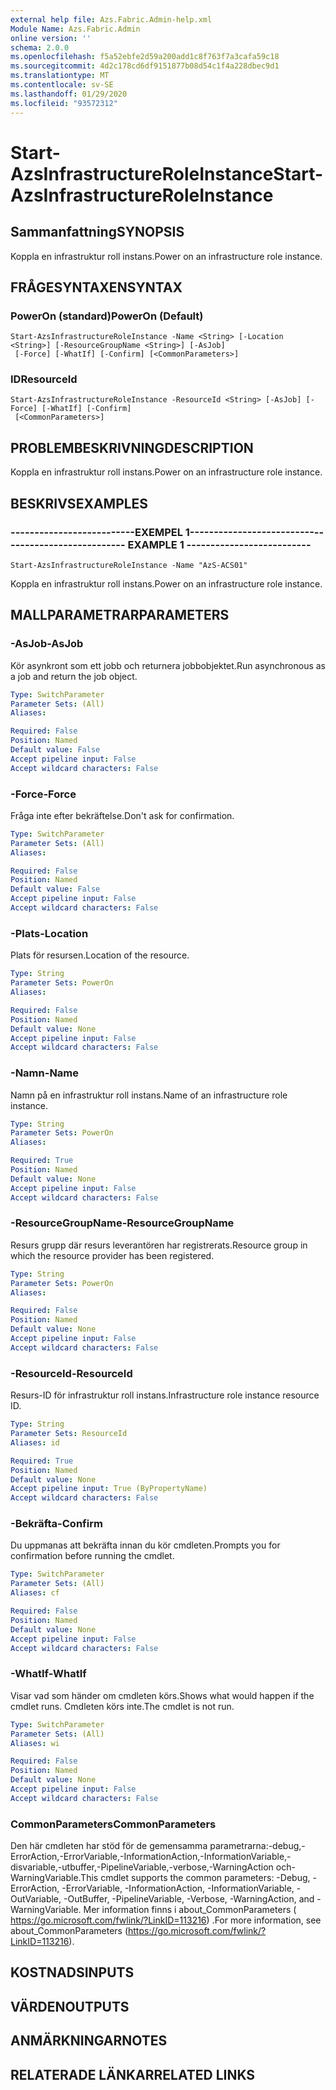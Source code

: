 ```yaml
---
external help file: Azs.Fabric.Admin-help.xml
Module Name: Azs.Fabric.Admin
online version: ''
schema: 2.0.0
ms.openlocfilehash: f5a52ebfe2d59a200add1c8f763f7a3cafa59c18
ms.sourcegitcommit: 4d2c178cd6df9151877b08d54c1f4a228dbec9d1
ms.translationtype: MT
ms.contentlocale: sv-SE
ms.lasthandoff: 01/29/2020
ms.locfileid: "93572312"
---
```

# <span data-ttu-id="97dac-101">Start-AzsInfrastructureRoleInstance</span><span class="sxs-lookup"><span data-stu-id="97dac-101">Start-AzsInfrastructureRoleInstance</span></span>

## <span data-ttu-id="97dac-102">Sammanfattning</span><span class="sxs-lookup"><span data-stu-id="97dac-102">SYNOPSIS</span></span>
<span data-ttu-id="97dac-103">Koppla en infrastruktur roll instans.</span><span class="sxs-lookup"><span data-stu-id="97dac-103">Power on an infrastructure role instance.</span></span>

## <span data-ttu-id="97dac-104">FRÅGESYNTAXEN</span><span class="sxs-lookup"><span data-stu-id="97dac-104">SYNTAX</span></span>

### <span data-ttu-id="97dac-105">PowerOn (standard)</span><span class="sxs-lookup"><span data-stu-id="97dac-105">PowerOn (Default)</span></span>
```
Start-AzsInfrastructureRoleInstance -Name <String> [-Location <String>] [-ResourceGroupName <String>] [-AsJob]
 [-Force] [-WhatIf] [-Confirm] [<CommonParameters>]
```

### <span data-ttu-id="97dac-106">ID</span><span class="sxs-lookup"><span data-stu-id="97dac-106">ResourceId</span></span>
```
Start-AzsInfrastructureRoleInstance -ResourceId <String> [-AsJob] [-Force] [-WhatIf] [-Confirm]
 [<CommonParameters>]
```

## <span data-ttu-id="97dac-107">PROBLEMBESKRIVNING</span><span class="sxs-lookup"><span data-stu-id="97dac-107">DESCRIPTION</span></span>
<span data-ttu-id="97dac-108">Koppla en infrastruktur roll instans.</span><span class="sxs-lookup"><span data-stu-id="97dac-108">Power on an infrastructure role instance.</span></span>

## <span data-ttu-id="97dac-109">BESKRIVS</span><span class="sxs-lookup"><span data-stu-id="97dac-109">EXAMPLES</span></span>

### <span data-ttu-id="97dac-110">--------------------------EXEMPEL 1--------------------------</span><span class="sxs-lookup"><span data-stu-id="97dac-110">-------------------------- EXAMPLE 1 --------------------------</span></span>
```
Start-AzsInfrastructureRoleInstance -Name "AzS-ACS01"
```

<span data-ttu-id="97dac-111">Koppla en infrastruktur roll instans.</span><span class="sxs-lookup"><span data-stu-id="97dac-111">Power on an infrastructure role instance.</span></span>

## <span data-ttu-id="97dac-112">MALLPARAMETRAR</span><span class="sxs-lookup"><span data-stu-id="97dac-112">PARAMETERS</span></span>

### <span data-ttu-id="97dac-113">-AsJob</span><span class="sxs-lookup"><span data-stu-id="97dac-113">-AsJob</span></span>
<span data-ttu-id="97dac-114">Kör asynkront som ett jobb och returnera jobbobjektet.</span><span class="sxs-lookup"><span data-stu-id="97dac-114">Run asynchronous as a job and return the job object.</span></span>

```yaml
Type: SwitchParameter
Parameter Sets: (All)
Aliases: 

Required: False
Position: Named
Default value: False
Accept pipeline input: False
Accept wildcard characters: False
```

### <span data-ttu-id="97dac-115">-Force</span><span class="sxs-lookup"><span data-stu-id="97dac-115">-Force</span></span>
<span data-ttu-id="97dac-116">Fråga inte efter bekräftelse.</span><span class="sxs-lookup"><span data-stu-id="97dac-116">Don't ask for confirmation.</span></span>

```yaml
Type: SwitchParameter
Parameter Sets: (All)
Aliases: 

Required: False
Position: Named
Default value: False
Accept pipeline input: False
Accept wildcard characters: False
```

### <span data-ttu-id="97dac-117">-Plats</span><span class="sxs-lookup"><span data-stu-id="97dac-117">-Location</span></span>
<span data-ttu-id="97dac-118">Plats för resursen.</span><span class="sxs-lookup"><span data-stu-id="97dac-118">Location of the resource.</span></span>

```yaml
Type: String
Parameter Sets: PowerOn
Aliases: 

Required: False
Position: Named
Default value: None
Accept pipeline input: False
Accept wildcard characters: False
```

### <span data-ttu-id="97dac-119">-Namn</span><span class="sxs-lookup"><span data-stu-id="97dac-119">-Name</span></span>
<span data-ttu-id="97dac-120">Namn på en infrastruktur roll instans.</span><span class="sxs-lookup"><span data-stu-id="97dac-120">Name of an infrastructure role instance.</span></span>

```yaml
Type: String
Parameter Sets: PowerOn
Aliases: 

Required: True
Position: Named
Default value: None
Accept pipeline input: False
Accept wildcard characters: False
```

### <span data-ttu-id="97dac-121">-ResourceGroupName</span><span class="sxs-lookup"><span data-stu-id="97dac-121">-ResourceGroupName</span></span>
<span data-ttu-id="97dac-122">Resurs grupp där resurs leverantören har registrerats.</span><span class="sxs-lookup"><span data-stu-id="97dac-122">Resource group in which the resource provider has been registered.</span></span>

```yaml
Type: String
Parameter Sets: PowerOn
Aliases: 

Required: False
Position: Named
Default value: None
Accept pipeline input: False
Accept wildcard characters: False
```

### <span data-ttu-id="97dac-123">-ResourceId</span><span class="sxs-lookup"><span data-stu-id="97dac-123">-ResourceId</span></span>
<span data-ttu-id="97dac-124">Resurs-ID för infrastruktur roll instans.</span><span class="sxs-lookup"><span data-stu-id="97dac-124">Infrastructure role instance resource ID.</span></span>

```yaml
Type: String
Parameter Sets: ResourceId
Aliases: id

Required: True
Position: Named
Default value: None
Accept pipeline input: True (ByPropertyName)
Accept wildcard characters: False
```

### <span data-ttu-id="97dac-125">-Bekräfta</span><span class="sxs-lookup"><span data-stu-id="97dac-125">-Confirm</span></span>
<span data-ttu-id="97dac-126">Du uppmanas att bekräfta innan du kör cmdleten.</span><span class="sxs-lookup"><span data-stu-id="97dac-126">Prompts you for confirmation before running the cmdlet.</span></span>

```yaml
Type: SwitchParameter
Parameter Sets: (All)
Aliases: cf

Required: False
Position: Named
Default value: None
Accept pipeline input: False
Accept wildcard characters: False
```

### <span data-ttu-id="97dac-127">-WhatIf</span><span class="sxs-lookup"><span data-stu-id="97dac-127">-WhatIf</span></span>
<span data-ttu-id="97dac-128">Visar vad som händer om cmdleten körs.</span><span class="sxs-lookup"><span data-stu-id="97dac-128">Shows what would happen if the cmdlet runs.</span></span>
<span data-ttu-id="97dac-129">Cmdleten körs inte.</span><span class="sxs-lookup"><span data-stu-id="97dac-129">The cmdlet is not run.</span></span>

```yaml
Type: SwitchParameter
Parameter Sets: (All)
Aliases: wi

Required: False
Position: Named
Default value: None
Accept pipeline input: False
Accept wildcard characters: False
```

### <span data-ttu-id="97dac-130">CommonParameters</span><span class="sxs-lookup"><span data-stu-id="97dac-130">CommonParameters</span></span>
<span data-ttu-id="97dac-131">Den här cmdleten har stöd för de gemensamma parametrarna:-debug,-ErrorAction,-ErrorVariable,-InformationAction,-InformationVariable,-disvariable,-utbuffer,-PipelineVariable,-verbose,-WarningAction och-WarningVariable.</span><span class="sxs-lookup"><span data-stu-id="97dac-131">This cmdlet supports the common parameters: -Debug, -ErrorAction, -ErrorVariable, -InformationAction, -InformationVariable, -OutVariable, -OutBuffer, -PipelineVariable, -Verbose, -WarningAction, and -WarningVariable.</span></span> <span data-ttu-id="97dac-132">Mer information finns i about_CommonParameters ( https://go.microsoft.com/fwlink/?LinkID=113216) .</span><span class="sxs-lookup"><span data-stu-id="97dac-132">For more information, see about_CommonParameters (https://go.microsoft.com/fwlink/?LinkID=113216).</span></span>

## <span data-ttu-id="97dac-133">KOSTNADS</span><span class="sxs-lookup"><span data-stu-id="97dac-133">INPUTS</span></span>

## <span data-ttu-id="97dac-134">VÄRDEN</span><span class="sxs-lookup"><span data-stu-id="97dac-134">OUTPUTS</span></span>

## <span data-ttu-id="97dac-135">ANMÄRKNINGAR</span><span class="sxs-lookup"><span data-stu-id="97dac-135">NOTES</span></span>

## <span data-ttu-id="97dac-136">RELATERADE LÄNKAR</span><span class="sxs-lookup"><span data-stu-id="97dac-136">RELATED LINKS</span></span>

